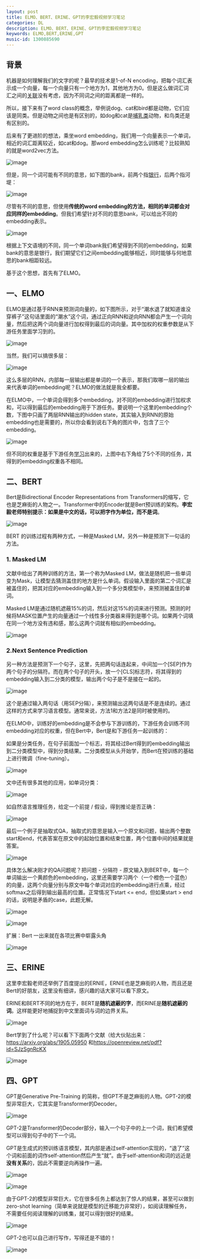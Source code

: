 ```yaml
---
layout: post
title: ELMO、BERT、ERINE、GPT的李宏毅视频学习笔记
categories: DL
description: ELMO、BERT、ERINE、GPT的李宏毅视频学习笔记
keywords: ELMO,BERT,ERINE,GPT
music-id: 1300885690
---
```

## 背景

机器是如何理解我们的文字的呢？最早的技术是1-of-N encoding，把每个词汇表示成一个向量，每一个向量只有一个地方为1，其他地方为0。但是这么做词汇词汇之间的<u>关联</u>没有考虑，因为不同词之间的距离都是一样的。

所以，接下来有了word class的概念，举例说dog、cat和bird都是动物，它们应该是同类。但是动物之间也是有区别的，如dog和cat是<u>哺乳类</u>动物，和鸟类还是有区别的。

后来有了更进阶的想法，乘坐word embedding，我们用一个向量表示一个单词，相近的词汇距离较近，如cat和dog。那word embedding怎么训练呢？比较熟知的就是word2vec方法。

![image](https://raw.githubusercontent.com/EchizenMike/echizenmike.github.io/master/images/ml/dl/EBEG_01.png)

但是，同一个词可能有不同的意思，如下图的bank，前两个指<u>银行</u>，后两个指河堤：

![image](https://raw.githubusercontent.com/EchizenMike/echizenmike.github.io/master/images/ml/dl/EBEG_02.png)

尽管有不同的意思，但使用**传统的word embedding的方法，相同的单词都会对应同样的embedding**。但我们希望针对不同的意思bank，可以给出不同的embedding表示。

![image](https://raw.githubusercontent.com/EchizenMike/echizenmike.github.io/master/images/ml/dl/EBEG_03.png)

根据上下文语境的不同，同一个单词bank我们希望得到不同的embedding，如果bank的意思是银行，我们期望它们之间embedding能够相近，同时能够与何地意思的bank相距较远。

基于这个思想，首先有了ELMO。
## 一、ELMO

ELMO是通过基于RNN来预测词向量的，如下图所示，对于“潮水退了就知道谁没穿裤子”这句话里面的“潮水”这个词，通过正向RNN和逆向RNN都会产生一个词向量，然后把这两个词向量进行加权得到最后的词向量。其中加权的权重参数是从下游任务里面学习到的。

![image](https://raw.githubusercontent.com/EchizenMike/echizenmike.github.io/master/images/ml/dl/ELMO_01.png)

当然，我们可以搞很多层：

![image](https://raw.githubusercontent.com/EchizenMike/echizenmike.github.io/master/images/ml/dl/ELMO_02.png)

这么多层的RNN，内部每一层输出都是单词的一个表示，那我们取哪一层的输出来代表单词的embedding呢？ELMO的做法就是我全都要。

在ELMO中，一个单词会得到多个embedding，对不同的embedding进行加权求和，可以得到最后的embedding用于下游任务。要说明一个这里的embedding个数，下图中只画了两层RNN输出的hidden state，其实输入到RNN的原始embedding也是需要的，所以你会看到说右下角的图片中，包含了三个embedding。

![image](https://raw.githubusercontent.com/EchizenMike/echizenmike.github.io/master/images/ml/dl/ELMO_03.png)

但不同的权重是基于下游任务<u>学习</u>出来的，上图中右下角给了5个不同的任务，其得到的embedding权重各不相同。

## 二、BERT

Bert是Bidirectional Encoder Representations from Transformers的缩写，它也是芝麻街的人物之一。Transformer中的Encoder就是Bert预训练的架构。**李宏毅老师特别提示：如果是中文的话，可以把字作为单位，而不是词**。

![image](https://raw.githubusercontent.com/EchizenMike/echizenmike.github.io/master/images/ml/dl/BERT_01.png)


BERT 的训练过程有两种方式，一种是Masked LM，另外一种是预测下一句话的方法。

### 1. Masked LM

文献中给出了两种训练的方法，第一个称为Masked LM，做法是随机把一些单词变为Mask，让模型去猜测盖住的地方是什么单词。假设输入里面的第二个词汇是被盖住的，把其对应的embedding输入到一个多分类模型中，来预测被盖住的单词。

Masked LM是通过随机遮蔽15%的词，然后对这15%的词来进行预测。预测的时候将MASK位置产生的向量通过一个线性多分类器来得到是哪个词。如果两个词填在同一个地方没有违和感，那么这两个词就有相似的embedding。

![image](https://raw.githubusercontent.com/EchizenMike/echizenmike.github.io/master/images/ml/dl/BERT_02.png)

### 2.Next Sentence Prediction

另一种方法是预测下一个句子，这里，先把两句话连起来，中间加一个[SEP]作为两个句子的分隔符。而在两个句子的开头，放一个[CLS]标志符，将其得到的embedding输入到二分类的模型，输出两个句子是不是接在一起的。

![image](https://raw.githubusercontent.com/EchizenMike/echizenmike.github.io/master/images/ml/dl/BERT_03.png)

这个是通过输入两句话（用SEP分隔），来预测输出这两句话是不是连续的。通过这样的方式来学习语言模型。通常来说，方法1和方法2是同时被使用的。

在ELMO中，训练好的embedding是不会参与下游训练的，下游任务会训练不同embedding对应的权重，但在Bert中，Bert是和下游任务一起训练的：

如果是分类任务，在句子前面加一个标志，将其经过Bert得到的embedding输出到二分类模型中，得到分类结果。二分类模型从头开始学，而Bert在预训练的基础上进行微调（fine-tuning）。

![image](https://raw.githubusercontent.com/EchizenMike/echizenmike.github.io/master/images/ml/dl/BERT_04.png)

文中还有很多其他的应用，如单词分类：

![image](https://raw.githubusercontent.com/EchizenMike/echizenmike.github.io/master/images/ml/dl/BERT_05.png)

如自然语言推理任务，给定一个前提 / 假设，得到推论是否正确：

![image](https://raw.githubusercontent.com/EchizenMike/echizenmike.github.io/master/images/ml/dl/BERT_06.png)


最后一个例子是抽取式QA，抽取式的意思是输入一个原文和问题，输出两个整数start和end，代表答案在原文中的起始位置和结束位置，两个位置中间的结果就是答案。

![image](https://raw.githubusercontent.com/EchizenMike/echizenmike.github.io/master/images/ml/dl/BERT_07.png)

具体怎么解决刚才的QA问题呢？把问题 - 分隔符 - 原文输入到BERT中，每一个单词输出一个黄颜色的embedding，这里还需要学习两个（一个橙色一个蓝色）的向量，这两个向量分别与原文中每个单词对应的embedding进行点乘，经过softmax之后得到输出最高的位置。正常情况下start <= end，但如果start > end的话，说明是矛盾的case，此题无解。

![image](https://raw.githubusercontent.com/EchizenMike/echizenmike.github.io/master/images/ml/dl/BERT_08.png)

![image](https://raw.githubusercontent.com/EchizenMike/echizenmike.github.io/master/images/ml/dl/BERT_09.png)

扩展：Bert 一出来就在各项比赛中崭露头角

![image](https://raw.githubusercontent.com/EchizenMike/echizenmike.github.io/master/images/ml/dl/BERT_10.png)



<!-- BERT不只是可以用来产生词向量供下游服务，同时也可以直接用来做很多任务，比如

```
(a) 句子关系判断（句对匹配）
(b) 文本分类
(c) 机器问答
(d) 序列标注，如命名实体识别(NER)等
``` -->
<!-- 
![image](https://raw.githubusercontent.com/EchizenMike/echizenmike.github.io/master/images/ml/dl/BERT_03.png) -->

## 三、ERINE

这里李宏毅老师还举例了百度提出的ERNIE，ERNIE也是芝麻街的人物，而且还是Bert的好朋友，这里没有细讲，感兴趣的话大家可以看下原文。

ERINE和BERT不同的地方在于，BERT是**随机遮蔽的字**，而ERINE是**随机遮蔽的词**。这样能更好地捕捉到中文里面词与词的边界关系。

![image](https://raw.githubusercontent.com/EchizenMike/echizenmike.github.io/master/images/ml/dl/ERINE_01.png)


Bert学到了什么呢？可以看下下面两个文献（给大伙贴出来：<https://arxiv.org/abs/1905.05950> 和<https://openreview.net/pdf?id=SJzSgnRcKX>

![image](https://raw.githubusercontent.com/EchizenMike/echizenmike.github.io/master/images/ml/dl/ERIGE_02.png)


## 四、GPT

GPT是Generative Pre-Training 的简称，但GPT不是芝麻街的人物。GPT-2的模型非常巨大，它其实是Transformer的Decoder。


![image](https://raw.githubusercontent.com/EchizenMike/echizenmike.github.io/master/images/ml/dl/GPT_01.png)

GPT-2是Transformer的Decoder部分，输入一个句子中的上一个词，我们希望模型可以得到句子中的下一个词。

GPT是生成式的预训练语言模型，其内部是通过self-attention实现的，“退了”这个词和前面的词作self-attention然后产生“就”。由于self-attention和词的远近是**没有关系**的，因此不需要逆向再操作一遍。

![image](https://raw.githubusercontent.com/EchizenMike/echizenmike.github.io/master/images/ml/dl/GPT_02.png)

![image](https://raw.githubusercontent.com/EchizenMike/echizenmike.github.io/master/images/ml/dl/GPT_03.png)


由于GPT-2的模型非常巨大，它在很多任务上都达到了惊人的结果，甚至可以做到zero-shot learning（简单来说就是模型的迁移能力非常好），如阅读理解任务，不需要任何阅读理解的训练集，就可以得到很好的结果。

![image](https://raw.githubusercontent.com/EchizenMike/echizenmike.github.io/master/images/ml/dl/GPT_04.png)

GPT-2也可以自己进行写作，写得还是不错的！

![image](https://raw.githubusercontent.com/EchizenMike/echizenmike.github.io/master/images/ml/dl/GPT_05.png)